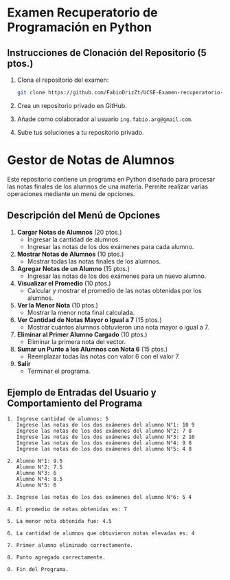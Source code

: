 # Examen Recuperatorio de Programación en Python

## Instrucciones de Clonación del Repositorio (5 ptos.)

1. Clona el repositorio del examen:
   ```bash
   git clone https://github.com/FabioDrizZt/UCSE-Examen-recuperatorio-programacion-en-python
   ```

2. Crea un repositorio privado en GitHub.

3. Añade como colaborador al usuario `ing.fabio.arg@gmail.com`.

4. Sube tus soluciones a tu repositorio privado. 

# Gestor de Notas de Alumnos

Este repositorio contiene un programa en Python diseñado para procesar las notas finales de los alumnos de una materia. Permite realizar varias operaciones mediante un menú de opciones.

## Descripción del Menú de Opciones

1. **Cargar Notas de Alumnos** (20 ptos.)
    - Ingresar la cantidad de alumnos.
    - Ingresar las notas de los dos exámenes para cada alumno.
2. **Mostrar Notas de Alumnos** (10 ptos.)
    - Mostrar todas las notas finales de los alumnos.
3. **Agregar Notas de un Alumno** (15 ptos.)
    - Ingresar las notas de los dos exámenes para un nuevo alumno.
4. **Visualizar el Promedio** (10 ptos.)
    - Calcular y mostrar el promedio de las notas obtenidas por los alumnos.
5. **Ver la Menor Nota** (10 ptos.)
    - Mostrar la menor nota final calculada.
6. **Ver Cantidad de Notas Mayor o Igual a 7** (15 ptos.)
    - Mostrar cuántos alumnos obtuvieron una nota mayor o igual a 7.
7. **Eliminar al Primer Alumno Cargado** (10 ptos.)
    - Eliminar la primera nota del vector.
8. **Sumar un Punto a los Alumnos con Nota 6** (15 ptos.)
    - Reemplazar todas las notas con valor 6 con el valor 7.
0. **Salir**
    - Terminar el programa.

## Ejemplo de Entradas del Usuario y Comportamiento del Programa

```plaintext
1. Ingrese cantidad de alumnos: 5
   Ingrese las notas de los dos exámenes del alumno N°1: 10 9
   Ingrese las notas de los dos exámenes del alumno N°2: 7 8
   Ingrese las notas de los dos exámenes del alumno N°3: 2 10
   Ingrese las notas de los dos exámenes del alumno N°4: 9 8
   Ingrese las notas de los dos exámenes del alumno N°5: 4 8

2. Alumno N°1: 9.5
   Alumno N°2: 7.5
   Alumno N°3: 6
   Alumno N°4: 8.5
   Alumno N°5: 6

3. Ingrese las notas de los dos exámenes del alumno N°6: 5 4

4. El promedio de notas obtenidas es: 7

5. La menor nota obtenida fue: 4.5

6. La cantidad de alumnos que obtuvieron notas elevadas es: 4

7. Primer alumno eliminado correctamente.

8. Punto agregado correctamente.

0. Fin del Programa.
```
